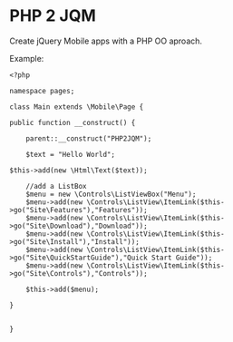 PHP 2 JQM
========

Create jQuery Mobile apps with a PHP OO aproach.

Example:


	<?php

 	namespace pages;

 	class Main extends \Mobile\Page {
 
    public function __construct() {
        
        parent::__construct("PHP2JQM");
        
        $text = "Hello World";

	$this->add(new \Html\Text($text));
        
        //add a ListBox
        $menu = new \Controls\ListViewBox("Menu");
        $menu->add(new \Controls\ListView\ItemLink($this->go("Site\Features"),"Features"));
        $menu->add(new \Controls\ListView\ItemLink($this->go("Site\Download"),"Download"));
        $menu->add(new \Controls\ListView\ItemLink($this->go("Site\Install"),"Install"));
        $menu->add(new \Controls\ListView\ItemLink($this->go("Site\QuickStartGuide"),"Quick Start Guide"));
        $menu->add(new \Controls\ListView\ItemLink($this->go("Site\Controls"),"Controls"));
        
        $this->add($menu);
        
    }
        
    
	}

